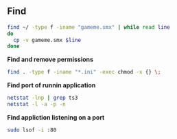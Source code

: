 ## Find 
```bash
find ~/ -type f -iname "gameme.smx" | while read line
do
  cp -v gameme.smx $line
done
```

**Find and remove permissions**
```bash
find . -type f -iname "*.ini" -exec chmod -x {} \;
```

**Find port of runnin application**
```bash
netstat -lnp | grep ts3
netstat -l -a -p -n  
```

**Find appliction listening on a port**
```bash
sudo lsof -i :80
```
